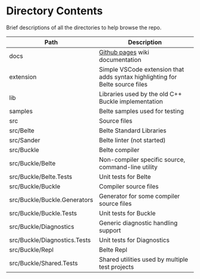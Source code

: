 # Directory Contents

Brief descriptions of all the directories to help browse the repo.

| Path | Description |
|-|-|
| docs | [Github pages](https://ryanwilsond.github.io/belte/) wiki documentation |
| extension | Simple VSCode extension that adds syntax highlighting for Belte source files |
| lib | Libraries used by the old C++ Buckle implementation |
| samples | Belte samples used for testing |
| src | Source files |
| src/Belte | Belte Standard Libraries |
| src/Sander | Belte linter (not started) |
| src/Buckle | Belte compiler |
| src/Buckle/Belte | Non-compiler specific source, command-line utility |
| src/Buckle/Belte.Tests | Unit tests for Belte |
| src/Buckle/Buckle | Compiler source files |
| src/Buckle/Buckle.Generators | Generator for some compiler source files |
| src/Buckle/Buckle.Tests | Unit tests for Buckle |
| src/Buckle/Diagnostics | Generic diagnostic handling support |
| src/Buckle/Diagnostics.Tests | Unit tests for Diagnostics |
| src/Buckle/Repl | Belte Repl |
| src/Buckle/Shared.Tests | Shared utilities used by multiple test projects |
